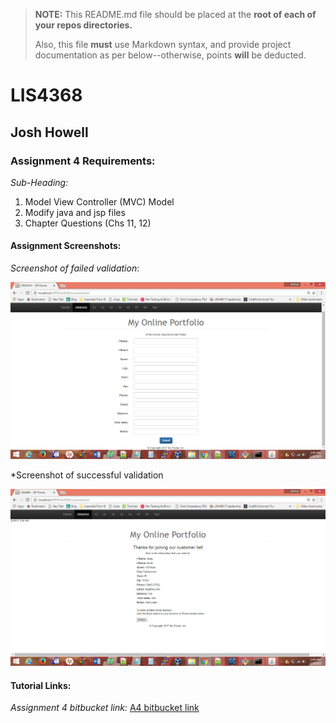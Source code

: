 > **NOTE:** This README.md file should be placed at the **root of each of your repos directories.**
>
>Also, this file **must** use Markdown syntax, and provide project documentation as per below--otherwise, points **will** be deducted.
>

# LIS4368

## Josh Howell

### Assignment 4 Requirements:

*Sub-Heading:*

1. Model View Controller (MVC) Model
2. Modify java and jsp files
3. Chapter Questions (Chs 11, 12)


#### Assignment Screenshots:

*Screenshot of failed validation*:

![A4 failed validation screenshot](img/failedValidation.png)

*Screenshot of successful validation

![A4 successful validation screenshot](img/successfulValidation.png)

#### Tutorial Links:

*Assignment 4 bitbucket link:*
[A4 bitbucket link](https://bitbucket.org/jch10g/lis4368 "bitbucket repo")


